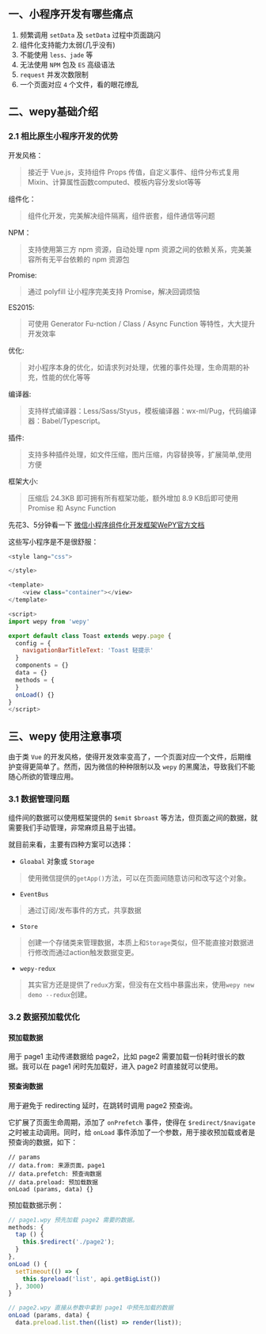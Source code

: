 ## 一、小程序开发有哪些痛点

1) 频繁调用 `setData` 及 `setData` 过程中页面跳闪
2) 组件化支持能力太弱(几乎没有)
3) 不能使用 `less、jade` 等
4) 无法使用 `NPM` 包及 `ES` 高级语法
5) `request` 并发次数限制
6) 一个页面对应 `4` 个文件，看的眼花缭乱

## 二、wepy基础介绍

### 2.1 相比原生小程序开发的优势

开发风格：

> 接近于 Vue.js，支持组件 Props 传值，自定义事件、组件分布式复用Mixin、计算属性函数computed、模板内容分发slot等等

组件化：

> 组件化开发，完美解决组件隔离，组件嵌套，组件通信等问题

NPM：

> 支持使用第三方 npm 资源，自动处理 npm 资源之间的依赖关系，完美兼容所有无平台依赖的 npm 资源包

Promise:

> 通过 polyfill 让小程序完美支持 Promise，解决回调烦恼

ES2015:

> 可使用 Generator Fu-nction / Class / Async Function 等特性，大大提升开发效率

优化:

> 对小程序本身的优化，如请求列对处理，优雅的事件处理，生命周期的补充，性能的优化等等

编译器:

> 支持样式编译器：Less/Sass/Styus，模板编译器：wx-ml/Pug，代码编译器：Babel/Typescript。

插件:

> 支持多种插件处理，如文件压缩，图片压缩，内容替换等，扩展简单,使用方便

框架大小:

> 压缩后 24.3KB 即可拥有所有框架功能，额外增加 8.9 KB后即可使用 Promise 和 Async Function

先花3、5分钟看一下 [微信小程序组件化开发框架WePY官方文档](https://tencent.github.io/wepy/document.html#/?id=%E5%BE%AE%E4%BF%A1%E5%B0%8F%E7%A8%8B%E5%BA%8F%E7%BB%84%E4%BB%B6%E5%8C%96%E5%BC%80%E5%8F%91%E6%A1%86%E6%9E%B6wepy%E5%AE%98%E6%96%B9%E6%96%87%E6%A1%A3)

这些写小程序是不是很舒服：

```js
<style lang="css">

</style>

<template>
    <view class="container"></view>
</template>

<script>
import wepy from 'wepy'

export default class Toast extends wepy.page {
  config = {
    navigationBarTitleText: 'Toast 轻提示'
  }
  components = {}
  data = {}
  methods = {
  }
  onLoad() {}
}
</script>
```

## 三、wepy 使用注意事项

由于类 `Vue` 的开发风格，使得开发效率变高了，一个页面对应一个文件，后期维护变得更简单了。然而，因为微信的种种限制以及 `wepy` 的黑魔法，导致我们不能随心所欲的管理应用。

### 3.1 数据管理问题

组件间的数据可以使用框架提供的 `$emit` `$broast` 等方法，但页面之间的数据，就需要我们手动管理，非常麻烦且易于出错。

就目前来看，主要有四种方案可以选择：

- `Gloabal` 对象或 `Storage`

>  使用微信提供的`getApp()`方法，可以在页面间随意访问和改写这个对象。

- `EventBus`

> 通过订阅/发布事件的方式，共享数据

- `Store`

> 创建一个存储类来管理数据，本质上和`Storage`类似，但不能直接对数据进行修改而通过action触发数据变更。

- `wepy-redux`

> 其实官方还是提供了`redux`方案，但没有在文档中暴露出来，使用`wepy new demo --redux`创建。

### 3.2 数据预加载优化

#### 预加载数据

用于 page1 主动传递数据给 page2，比如 page2 需要加载一份耗时很长的数据。我可以在 page1 闲时先加载好，进入 page2 时直接就可以使用。

#### 预查询数据

用于避免于 redirecting 延时，在跳转时调用 page2 预查询。

它扩展了页面生命周期，添加了 `onPrefetch` 事件，使得在 `$redirect/$navigate` 之时被主动调用。同时，给 `onLoad` 事件添加了一个参数，用于接收预加载或者是预查询的数据，如下：

```
// params
// data.from: 来源页面，page1
// data.prefetch: 预查询数据
// data.preload: 预加载数据
onLoad (params, data) {}
```

预加载数据示例：

```js
// page1.wpy 预先加载 page2 需要的数据。
methods: {
  tap () {
    this.$redirect('./page2');
  }
},
onLoad () {
  setTimeout(() => {
    this.$preload('list', api.getBigList())
  }, 3000)
}

// page2.wpy 直接从参数中拿到 page1 中预先加载的数据
onLoad (params, data) {
  data.preload.list.then((list) => render(list));

```